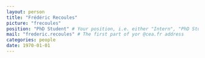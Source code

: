 ```yaml
---
layout: person
title: "Frédéric Recoules"
picture: "frecoules"
position: "PhD Student" # Your position, i.e. either "Intern", "PhD Student", "Postdoc" or "Tenured Researcher"
mail: "frederic.recoules" # The first part of yor @cea.fr address
categories: people
date: 1970-01-01
---
```


